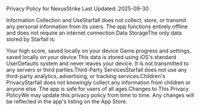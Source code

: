 Privacy Policy for NexusStrike
Last Updated: 2025-09-30 

Information Collection and UseStarfall does not collect, store, or transmit any personal information from its users. The app functions entirely offline and does not require an internet connection.Data StorageThe only data stored by Starfall is:

Your high score, saved locally on your device
Game progress and settings, saved locally on your device
This data is stored using iOS's standard UserDefaults system and never leaves your device. It is not transmitted to any servers or third parties.Third-Party ServicesStarfall does not use any third-party analytics, advertising, or tracking services.Children's PrivacyStarfall does not knowingly collect any information from children or anyone else. The app is safe for users of all ages.Changes to This Privacy PolicyWe may update this privacy policy from time to time. Any changes will be reflected in the app's listing on the App Store.
